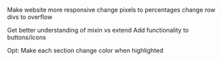 Make website more responsive
    change pixels to percentages
    change row divs to overflow

Get better understanding of mixin vs extend
Add functionality to buttons/icons

Opt: Make each section change color when highlighted